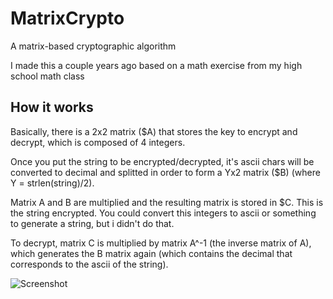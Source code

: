 # MatrixCrypto
A matrix-based cryptographic algorithm

I made this a couple years ago based on a math exercise from my high school math class

## How it works

Basically, there is a 2x2 matrix ($A) that stores the key to encrypt and decrypt, which is composed of 4 integers.

Once you put the string to be encrypted/decrypted, it's ascii chars will be converted to decimal and splitted in order to form a Yx2 matrix ($B) (where Y = strlen(string)/2).

Matrix A and B are multiplied and the resulting matrix is stored in $C. This is the string encrypted. You could convert this integers to ascii or something to generate a string, but i didn't do that.

To decrypt, matrix C is multiplied by matrix A^-1 (the inverse matrix of A), which generates the B matrix again (which contains the decimal that corresponds to the ascii of the string).

![Screenshot](https://i.imgur.com/7iPiAcx.png)
